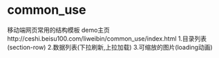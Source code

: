 # common_use
移动端网页常用的结构模板
demo主页http://ceshi.beisu100.com/liweibin/common_use/index.html
1.目录列表(section-row)
2.数据列表(下拉刷新,上拉加载)
3.可缩放的图片(loading动画)

